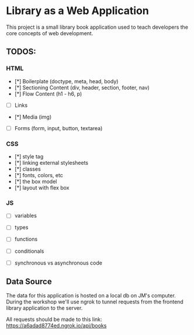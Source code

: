 # Library as a Web Application

This project is a small library book application used to teach developers the core concepts of web development.

## TODOS:

### HTML
- [*] Boilerplate (doctype, meta, head, body)
- [*] Sectioning Content (div, header, section, footer, nav)
- [*] Flow Content (h1 - h6, p)
- [ ] Links
- [*] Media (img)
- [ ] Forms (form, input, button, textarea)

### CSS
- [*] style tag
- [*] linking external stylesheets
- [*] classes
- [*] fonts, colors, etc
- [*] the box model
- [*] layout with flex box

### JS
- [ ] variables
- [ ] types
- [ ] functions
- [ ] conditionals
- [ ] synchronous vs asynchronous code


## Data Source
The data for this application is hosted on a local db on JM's computer. During the workshop we'll use ngrok to tunnel requests from the frontend library application to the server.

All requests should be made to this link: https://a6adad8774ed.ngrok.io/api/books
